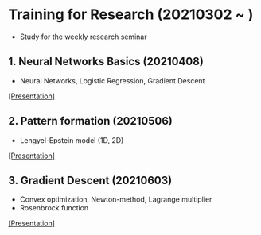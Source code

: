 # Training for Research (20210302 ~ )
- Study for the weekly research seminar

## 1. Neural Networks Basics (20210408)
- Neural Networks, Logistic Regression, Gradient Descent   

[[Presentation]](https://github.com/OH-Seoyoung/Training_for_Research/blob/master/1.%20Neural_Networks_Basic/20210401_Neural_Network.pdf)

## 2. Pattern formation (20210506)
- Lengyel-Epstein model (1D, 2D)  

[[Presentation]](https://github.com/OH-Seoyoung/Training_for_Research/blob/master/2.%20Pattern_Formation/20210506_Pattern_Formation.pdf)

## 3. Gradient Descent (20210603)
- Convex optimization, Newton-method, Lagrange multiplier
- Rosenbrock function

[[Presentation]](https://github.com/OH-Seoyoung/Training_for_Research/blob/master/3.%20Gradient_Descent/20210603_Gradient_Descent.pdf)
